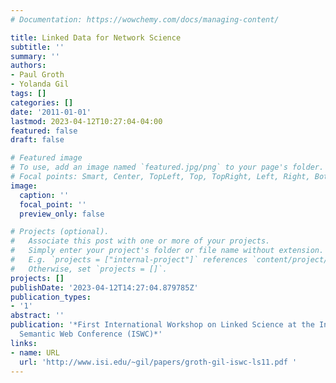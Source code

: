```yaml
---
# Documentation: https://wowchemy.com/docs/managing-content/

title: Linked Data for Network Science
subtitle: ''
summary: ''
authors:
- Paul Groth
- Yolanda Gil
tags: []
categories: []
date: '2011-01-01'
lastmod: 2023-04-12T10:27:04-04:00
featured: false
draft: false

# Featured image
# To use, add an image named `featured.jpg/png` to your page's folder.
# Focal points: Smart, Center, TopLeft, Top, TopRight, Left, Right, BottomLeft, Bottom, BottomRight.
image:
  caption: ''
  focal_point: ''
  preview_only: false

# Projects (optional).
#   Associate this post with one or more of your projects.
#   Simply enter your project's folder or file name without extension.
#   E.g. `projects = ["internal-project"]` references `content/project/deep-learning/index.md`.
#   Otherwise, set `projects = []`.
projects: []
publishDate: '2023-04-12T14:27:04.879785Z'
publication_types:
- '1'
abstract: ''
publication: '*First International Workshop on Linked Science at the International
  Semantic Web Conference (ISWC)*'
links:
- name: URL
  url: 'http://www.isi.edu/~gil/papers/groth-gil-iswc-ls11.pdf '
---
```

